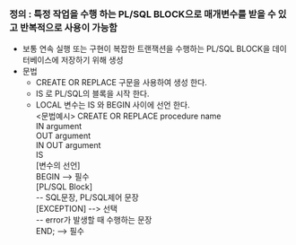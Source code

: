 ### 정의 : 특정 작업을 수행 하는 PL/SQL BLOCK으로 매개변수를 받을 수 있고 반복적으로 사용이 가능함   
 - 보통 연속 실행 또는 구현이 복잡한 트랜잭션을 수행하는 PL/SQL BLOCK을 데이터베이스에 저장하기 위해 생성
 - 문법
   - CREATE OR REPLACE 구문을 사용하여 생성 한다.
   - IS 로 PL/SQL의 블록을 시작 한다.
   - LOCAL 변수는 IS 와 BEGIN 사이에 선언 한다.   
<문법예시>
CREATE OR REPLACE procedure name   
    IN argument   
    OUT argument   
    IN OUT argument   
IS   
    [변수의 선언]   
BEGIN  --> 필수   
    [PL/SQL Block]   
    -- SQL문장, PL/SQL제어 문장   
    [EXCEPTION]  --> 선택   
    -- error가 발생할 때 수행하는 문장   
END;  --> 필수   
